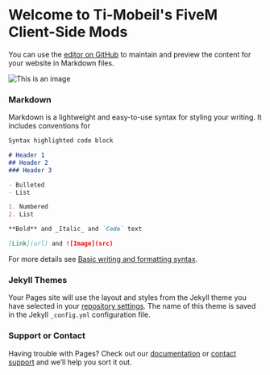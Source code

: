 # Welcome to **Ti-Mobeil's FiveM Client-Side Mods**

You can use the [editor on GitHub](https://github.com/Ti-Mobeil/Ti-Mobeil.github.io/edit/master/index.md) to maintain and preview the content for your website in Markdown files.

![This is an image](https://ti-mobeil.de/-SUBDOMAINS-/files/LOGOS/Ti-LOGOS/Ti-Mobeil%204%20Twitch%20%28RED%29.png)


### Markdown

Markdown is a lightweight and easy-to-use syntax for styling your writing. It includes conventions for

```markdown
Syntax highlighted code block

# Header 1
## Header 2
### Header 3

- Bulleted
- List

1. Numbered
2. List

**Bold** and _Italic_ and `Code` text

[Link](url) and ![Image](src)
```

For more details see [Basic writing and formatting syntax](https://docs.github.com/en/github/writing-on-github/getting-started-with-writing-and-formatting-on-github/basic-writing-and-formatting-syntax).

### Jekyll Themes

Your Pages site will use the layout and styles from the Jekyll theme you have selected in your [repository settings](https://github.com/Ti-Mobeil/Ti-Mobeil.github.io/settings/pages). The name of this theme is saved in the Jekyll `_config.yml` configuration file.

### Support or Contact

Having trouble with Pages? Check out our [documentation](https://docs.github.com/categories/github-pages-basics/) or [contact support](https://support.github.com/contact) and we’ll help you sort it out.
